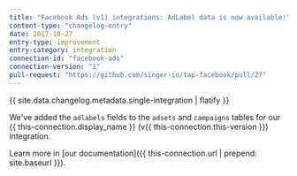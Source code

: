 ```yaml
---
title: "Facebook Ads (v1) integrations: AdLabel data is now available!"
content-type: "changelog-entry"
date: 2017-10-27
entry-type: improvement
entry-category: integration
connection-id: "facebook-ads"
connection-version: "1"
pull-request: "https://github.com/singer-io/tap-facebook/pull/27"
---
```

{{ site.data.changelog.metadata.single-integration | flatify }}

We've added the `adlabels` fields to the `adsets` and `campaigns` tables for our {{ this-connection.display_name }} (v{{ this-connection.this-version }}) integration.

Learn more in [our documentation]({{ this-connection.url | prepend: site.baseurl }}).